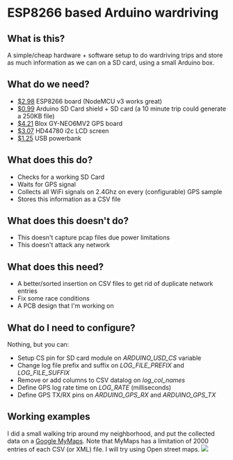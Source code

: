 # ESP8266 based Arduino wardriving


## What is this?
A simple/cheap hardware + software setup to do wardriving trips and store as much information as we can on a SD card, using a small Arduino box.

## What do we need?
* [$2.98](http://www.ebay.com/itm/222612803340) ESP8266 board (NodeMCU v3 works great)
* [$0.99](http://www.ebay.com/itm/261720518170) Arduino SD Card shield + SD card (a 10 minute trip could generate a 250KB file)
* [$4.21](http://www.ebay.com/itm/142233250679) Blox GY-NEO6MV2 GPS board
* [$3.07](http://www.ebay.com/itm/222311849398) HD44780 i2c LCD screen
* [$1.25](http://www.ebay.com/itm/332023213881) USB powerbank

## What does this do?
* Checks for a working SD Card
* Waits for GPS signal
* Collects all WiFi signals on 2.4Ghz on every (configurable) GPS sample
* Stores this information as a CSV file

## What does this doesn't do?
* This doesn't capture pcap files due power limitations
* This doesn't attack any network

## What does this need?
* A better/sorted insertion on CSV files to get rid of duplicate network entries
* Fix some race conditions
* A PCB design that I'm working on

## What do I need to configure?
Nothing, but you can:
* Setup CS pin for SD card module on *ARDUINO_USD_CS* variable
* Change log file prefix and suffix on *LOG_FILE_PREFIX* and *LOG_FILE_SUFFIX*
* Remove or add columns to CSV datalog on *log_col_names*
* Define GPS log rate time on *LOG_RATE* (milliseconds)
* Define GPS TX/RX pins on *ARDUINO_GPS_RX* and *ARDUINO_GPS_TX*

## Working examples
I did a small walking trip around my neighborhood, and put the collected data on a [Google MyMaps](https://www.google.com/maps/d/u/0/viewer?mid=1M18iTRElKQexUaB8HIwEB5qV68c&ll=-34.595372511704866%2C-58.416522499999985&z=18). Note that MyMaps has a limitation of 2000 entries of each CSV (or XML) file. I will try using Open street maps.
![](https://i.imgur.com/PK7mwBZ.jpg)
